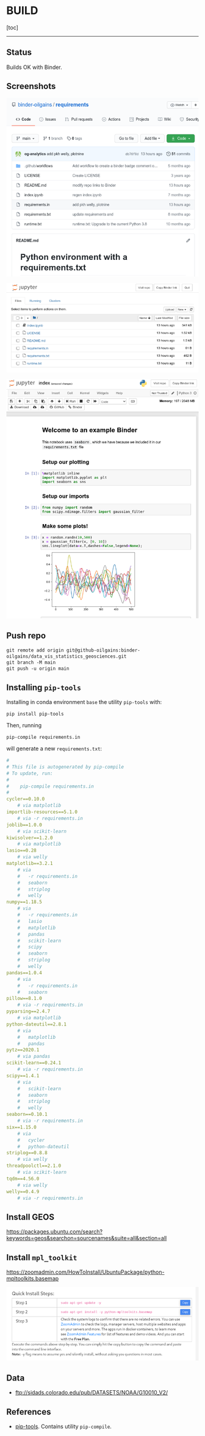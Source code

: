 # BUILD

[toc]

----



## Status

Builds OK with Binder.

## Screenshots

![image-20210129103506521](assets/BUILD/image-20210129103506521.png)



![image-20210129103548515](assets/BUILD/image-20210129103548515.png)



![image-20210129103622747](assets/BUILD/image-20210129103622747.png)



## Push repo

```
git remote add origin git@github-oilgains:binder-oilgains/data_vis_statistics_geosciences.git
git branch -M main
git push -u origin main
```

## Installing `pip-tools`


Installing in conda environment `base` the utility `pip-tools` with:

```
pip install pip-tools
```

Then, running 
```
pip-compile requirements.in
```
will generate a new `requirements.txt`:

```yaml
#
# This file is autogenerated by pip-compile
# To update, run:
#
#    pip-compile requirements.in
#
cycler==0.10.0
    # via matplotlib
importlib-resources==5.1.0
    # via -r requirements.in
joblib==1.0.0
    # via scikit-learn
kiwisolver==1.2.0
    # via matplotlib
lasio==0.28
    # via welly
matplotlib==3.2.1
    # via
    #   -r requirements.in
    #   seaborn
    #   striplog
    #   welly
numpy==1.18.5
    # via
    #   -r requirements.in
    #   lasio
    #   matplotlib
    #   pandas
    #   scikit-learn
    #   scipy
    #   seaborn
    #   striplog
    #   welly
pandas==1.0.4
    # via
    #   -r requirements.in
    #   seaborn
pillow==8.1.0
    # via -r requirements.in
pyparsing==2.4.7
    # via matplotlib
python-dateutil==2.8.1
    # via
    #   matplotlib
    #   pandas
pytz==2020.1
    # via pandas
scikit-learn==0.24.1
    # via -r requirements.in
scipy==1.4.1
    # via
    #   scikit-learn
    #   seaborn
    #   striplog
    #   welly
seaborn==0.10.1
    # via -r requirements.in
six==1.15.0
    # via
    #   cycler
    #   python-dateutil
striplog==0.8.8
    # via welly
threadpoolctl==2.1.0
    # via scikit-learn
tqdm==4.56.0
    # via welly
welly==0.4.9
    # via -r requirements.in


```



## Install GEOS

https://packages.ubuntu.com/search?keywords=geos&searchon=sourcenames&suite=all&section=all



## Install `mpl_toolkit`

https://zoomadmin.com/HowToInstall/UbuntuPackage/python-mpltoolkits.basemap

![image-20210131003321704](assets/BUILD/image-20210131003321704.png)



## Data

* ftp://sidads.colorado.edu/pub/DATASETS/NOAA/G10010_V2/




## References

* [pip-tools](https://github.com/jazzband/pip-tools/). Contains utility `pip-compile`.

